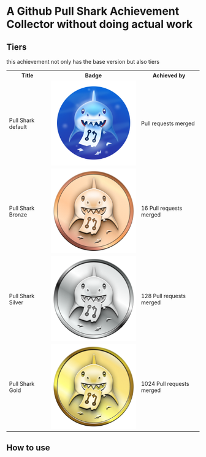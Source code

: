 # A Github Pull Shark Achievement Collector without doing actual work
## Tiers
this achievement not only has the base version but also tiers

<table>
    <tr>
        <th>Title</th>
        <th>Badge</th>
        <th>Achieved by</th>
    </tr>
    <tr>
        <td>Pull Shark default</td>
        <td><img src="images/pull-shark-default.png"></td>
        <td>Pull requests merged</td>
    </tr>
    <tr>
        <td>Pull Shark Bronze</td>
        <td><img src="images/pull-shark-bronze.png"></td>
        <td>16 Pull requests merged</td>
    </tr>
    <tr>
        <td>Pull Shark Silver</td>
        <td><img src="images/pull-shark-silver.png"></td>
        <td>128 Pull requests merged</td>
    </tr>
    <tr>
        <td>Pull Shark Gold</td>
        <td><img src="images/pull-shark-gold.png"></td>
        <td>1024 Pull requests merged</td>
    </tr>
</table>

## How to use

